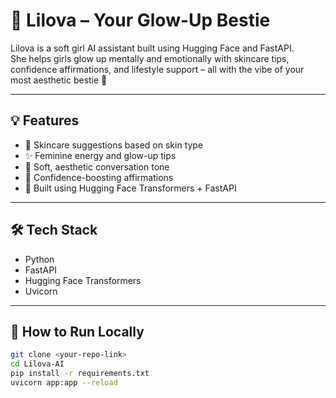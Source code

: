 # 🌸 Lilova – Your Glow-Up Bestie

Lilova is a soft girl AI assistant built using Hugging Face and FastAPI.  
She helps girls glow up mentally and emotionally with skincare tips, confidence affirmations, and lifestyle support – all with the vibe of your most aesthetic bestie 💖

---

## 💡 Features

- 💆 Skincare suggestions based on skin type
- ✨ Feminine energy and glow-up tips
- 💬 Soft, aesthetic conversation tone
- 🌼 Confidence-boosting affirmations
- 📲 Built using Hugging Face Transformers + FastAPI

---

## 🛠️ Tech Stack

- Python
- FastAPI
- Hugging Face Transformers
- Uvicorn

---

## 🚀 How to Run Locally

```bash
git clone <your-repo-link>
cd Lilova-AI
pip install -r requirements.txt
uvicorn app:app --reload

